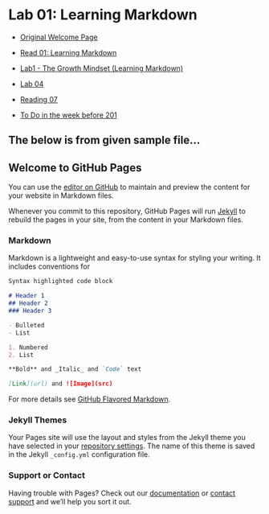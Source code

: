 # Lab 01: Learning Markdown

- [Original Welcome Page](SampleWelcome)
- [Read 01: Learning Markdown](read01)
- [Lab1 - The Growth Mindset (Learning Markdown)](Lab1)
- [Lab 04](Lab4)
- [Reading 07](Read7)

- [To Do in the week before 201](TODO)

## The below is from given sample file...

## Welcome to GitHub Pages

You can use the [editor on GitHub](https://github.com/JAKimball/JAKimball.github.io/edit/master/README.md) to maintain and preview the content for your website in Markdown files.

Whenever you commit to this repository, GitHub Pages will run [Jekyll](https://jekyllrb.com/) to rebuild the pages in your site, from the content in your Markdown files.

### Markdown

Markdown is a lightweight and easy-to-use syntax for styling your writing. It includes conventions for

```markdown
Syntax highlighted code block

# Header 1
## Header 2
### Header 3

- Bulleted
- List

1. Numbered
2. List

**Bold** and _Italic_ and `Code` text

[Link](url) and ![Image](src)
```

For more details see [GitHub Flavored Markdown](https://guides.github.com/features/mastering-markdown/).

### Jekyll Themes

Your Pages site will use the layout and styles from the Jekyll theme you have selected in your [repository settings](https://github.com/JAKimball/JAKimball.github.io/settings). The name of this theme is saved in the Jekyll `_config.yml` configuration file.

### Support or Contact

Having trouble with Pages? Check out our [documentation](https://help.github.com/categories/github-pages-basics/) or [contact support](https://github.com/contact) and we’ll help you sort it out.
